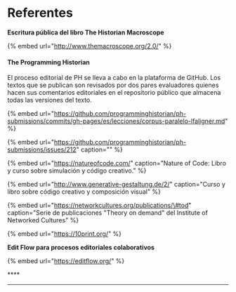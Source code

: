 # Referentes

**Escritura pública del libro The Historian Macroscope** 

{% embed url="http://www.themacroscope.org/2.0/" %}

#### The Programming Historian

El proceso editorial de PH se lleva a cabo en la plataforma de GitHub. Los textos que se publican son revisados por dos pares evaluadores quienes hacen sus comentarios editoriales en el repositorio público que almacena todas las versiones del texto.

{% embed url="https://github.com/programminghistorian/ph-submissions/commits/gh-pages/es/lecciones/corpus-paralelo-lfaligner.md" %}

{% embed url="https://github.com/programminghistorian/ph-submissions/issues/212" caption="" %}

{% embed url="https://natureofcode.com/" caption="Nature of Code: Libro y curso sobre simulación y código creativo." %}

{% embed url="http://www.generative-gestaltung.de/2/" caption="Curso y libro sobre código creativo y composición visual" %}

{% embed url="https://networkcultures.org/publications/\#tod" caption="Serie de publicaciones \"Theory on demand\" del Institute of Networked Cultures" %}

{% embed url="https://10print.org/" %}

**Edit Flow para procesos editoriales colaborativos**

{% embed url="https://editflow.org/" %}

\*\*\*\*

 ****

